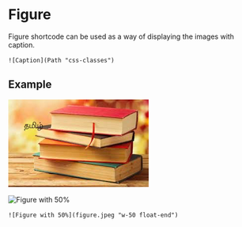 # Figure

Figure shortcode can be used as a way of displaying the images with caption.

```tpl
![Caption](Path "css-classes")
```

## Example

![Figure with 50%](figure.jpeg "w-50 float-end")

![Figure with 50%](figure-2.jpeg "w-50 float-end")


```tpl
![Figure with 50%](figure.jpeg "w-50 float-end")
```